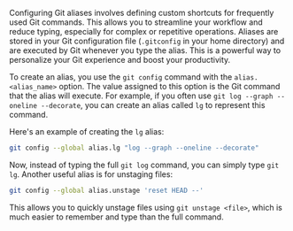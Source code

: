 Configuring Git aliases involves defining custom shortcuts for frequently used Git commands. This allows you to streamline your workflow and reduce typing, especially for complex or repetitive operations. Aliases are stored in your Git configuration file (`.gitconfig` in your home directory) and are executed by Git whenever you type the alias. This is a powerful way to personalize your Git experience and boost your productivity.

To create an alias, you use the `git config` command with the `alias.<alias_name>` option. The value assigned to this option is the Git command that the alias will execute. For example, if you often use `git log --graph --oneline --decorate`, you can create an alias called `lg` to represent this command.

Here's an example of creating the `lg` alias:

```bash
git config --global alias.lg "log --graph --oneline --decorate"
```

Now, instead of typing the full `git log` command, you can simply type `git lg`. Another useful alias is for unstaging files:

```bash
git config --global alias.unstage 'reset HEAD --'
```

This allows you to quickly unstage files using `git unstage <file>`, which is much easier to remember and type than the full command.